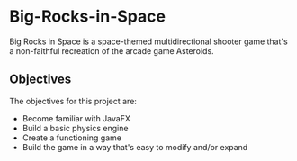 # Big-Rocks-in-Space
Big Rocks in Space is a space-themed multidirectional shooter game that's a non-faithful recreation of the arcade game Asteroids.

## Objectives
The objectives for this project are:
- Become familiar with JavaFX
- Build a basic physics engine
- Create a functioning game
- Build the game in a way that's easy to modify and/or expand
